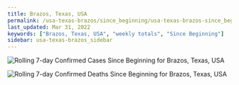 ```yaml
---
title: Brazos, Texas, USA
permalink: /usa-texas-brazos/since_beginning/usa-texas-brazos-since_beginning.html
last_updated: Mar 31, 2022
keywords: ["Brazos, Texas, USA", "weekly totals", "Since Beginning"]
sidebar: usa-texas-brazos_sidebar
---
```


![Rolling 7-day Confirmed Cases Since Beginning for Brazos, Texas, USA](/covid_tracker/images/graphs/usa-texas-brazos-rolling_7_days_confirmed-since_beginning_graph.png)

![Rolling 7-day Confirmed Deaths Since Beginning for Brazos, Texas, USA](/covid_tracker/images/graphs/usa-texas-brazos-rolling_7_days_deaths-since_beginning_graph.png)
